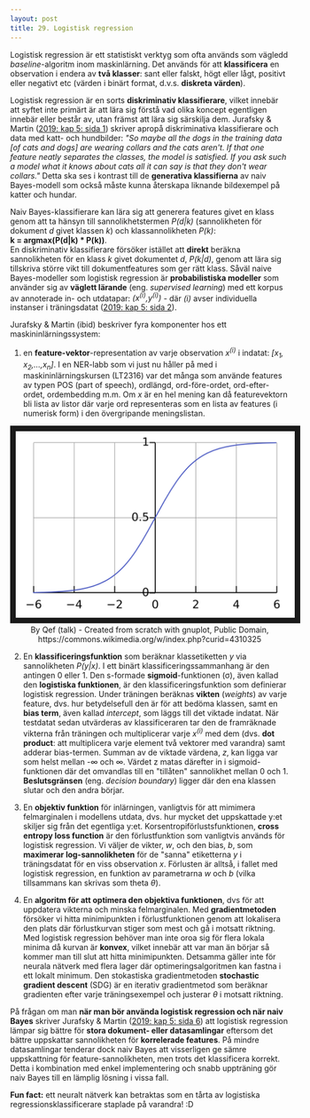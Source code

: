```yaml
---
layout: post
title: 29. Logistisk regression
---
```


Logistisk regression är ett statistiskt verktyg som ofta används som vägledd *baseline*-algoritm inom maskinlärning. Det används för att **klassificera** en observation i endera av **två klasser**: sant eller falskt, högt eller lågt, positivt eller negativt etc (värden i binärt format, d.v.s. **diskreta värden**). 

Logistisk regression är en sorts **diskriminativ klassifierare**, vilket innebär att syftet inte primärt är att lära sig förstå vad olika koncept egentligen innebär eller består av, utan främst att lära sig särskilja dem. 
Jurafsky & Martin ([2019: kap 5: sida 1](https://web.stanford.edu/~jurafsky/slp3/5.pdf)) skriver apropå diskriminativa klassifierare och data med katt- och hundbilder: *"So maybe all the dogs in the training data [of cats and dogs] are wearing collars and the cats aren't. If that one feature neatly separates the classes, the model is satisfied. If you ask such a model what it knows about cats all it can say is that they don't wear collars."* Detta ska ses i kontrast till de **generativa klassifierna** av naiv Bayes-modell som också måste kunna återskapa liknande bildexempel på katter och hundar. 

Naiv Bayes-klassifierare kan lära sig att generera features givet en klass genom att ta hänsyn till sannolikhetstermen *P(d\|k)* (sannolikheten för dokument *d* givet klassen *k*) och klassannolikheten *P(k)*:<br> 
**k = argmax(P(d\|k) * P(k))**.<br>
En diskriminativ klassifierare försöker istället att **direkt** beräkna sannolikheten för en klass *k* givet dokumentet *d*, *P(k\|d)*, genom att lära sig tillskriva större vikt till dokumentfeatures som ger rätt klass. Såväl naive Bayes-modeller som logistisk regression är **probabilistiska modeller** som använder sig av **väglett lärande** (eng. *supervised learning*) med ett korpus av annoterade in- och utdatapar: *(x<sup>(i)</sup>,y<sup>(i)</sup>)* - där *(i)* avser individuella instanser i träningsdatat ([2019: kap 5: sida 2](https://web.stanford.edu/~jurafsky/slp3/5.pdf)).

Jurafsky & Martin (ibid) beskriver fyra komponenter hos ett maskininlärningssystem:<br>
1. en **feature-vektor**-representation av varje observation *x<sup>(i)</sup>* i indatat: *[x<sub>1</sub>, x<sub>2</sub>,...,x<sub>n</sub>]*. I en NER-labb som vi just nu håller på med i maskininlärningskursen (LT2316) var det många som använde features av typen POS (part of speech), ordlängd, ord-före-ordet, ord-efter-ordet, ordembedding m.m. Om *x* är en hel mening kan då featurevektorn bli lista av listor där varje ord representeras som en lista av features (i numerisk form) i den övergripande meningslistan.

<p align="center">
<img src="/images/sigmoid.svg" alt="Sigmoid-kurvan" border="10" /><br>By Qef (talk) - Created from scratch with gnuplot, Public Domain, https://commons.wikimedia.org/w/index.php?curid=4310325
</p> 
         
2. En **klassificeringsfunktion** som beräknar klassetiketten *y* via sannolikheten *P(y\|x)*. I ett binärt klassificeringssammanhang är den antingen 0 eller 1. Den s-formade **sigmoid**-funktionen (σ), även kallad den **logistiska funktionen**, är den klassificeringsfunktion som definierar logistisk regression. Under träningen beräknas **vikten** (*weights*) av varje feature, dvs. hur betydelsefull den är för att bedöma klassen, samt en **bias term**, även kallad *intercept*, som läggs till det viktade indatat. När testdatat sedan utvärderas av klassificeraren tar den de framräknade vikterna från träningen och multiplicerar varje *x<sup>(i)</sup>* med dem (dvs. **dot product**: att multiplicera varje element två vektorer med varandra) samt adderar bias-termen. Summan av de viktade värdena, *z*, kan ligga var som helst mellan -∞ och ∞. Värdet z matas därefter in i sigmoid-funktionen där det omvandlas till en "tillåten" sannolikhet mellan 0 och 1. **Beslutsgränsen** (eng. *decision boundary*) ligger där den ena klassen slutar och den andra börjar.

3. En **objektiv funktion** för inlärningen, vanligtvis för att mimimera felmarginalen i modellens utdata, dvs. hur mycket det uppskattade y:et skiljer sig från det egentliga y:et. Korsentropiförlustsfunktionen, **cross entropy loss function** är den förlustfunktion som vanligtvis används för logistisk regression. Vi väljer de vikter, *w*, och den bias, *b*, som **maximerar log-sannolikheten** för de "sanna" etiketterna *y* i träningsdatat för en viss observation *x*. Förlusten är alltså, i fallet med logistisk regression, en funktion av parametrarna *w* och *b* (vilka tillsammans kan skrivas som theta *θ*).  

4. En **algoritm för att optimera den objektiva funktionen**, dvs för att uppdatera vikterna och minska felmarginalen. Med **gradientmetoden** försöker vi hitta minimipunkten i förlustfunktionen genom att lokalisera den plats där förlustkurvan stiger som mest och gå i motsatt riktning. Med logistisk regression behöver man inte oroa sig för flera lokala minima då kurvan är **konvex**, vilket innebär att var man än börjar så kommer man till slut att hitta minimipunkten. Detsamma gäller inte för neurala nätverk med flera lager där optimeringsalgoritmen kan fastna i ett lokalt minimum. Den stokastiska gradientmetoden **stochastic gradient descent** (SDG) är en iterativ gradientmetod som beräknar gradienten efter varje träningsexempel och justerar *θ* i motsatt riktning. 

På frågan om man **när man bör använda logistisk regression och när naiv Bayes** skriver Jurafsky & Martin ([2019: kap 5: sida 6](https://web.stanford.edu/~jurafsky/slp3/5.pdf)) att logistisk regression lämpar sig bättre för **stora dokument- eller datasamlingar** eftersom det bättre uppskattar sannolikheten för **korrelerade features**. På mindre datasamlingar tenderar dock naiv Bayes att visserligen ge sämre uppskattning för feature-sannolikheten, men trots det klassificera korrekt. Detta i kombination med enkel implementering och snabb uppträning gör naiv Bayes till en lämplig lösning i vissa fall.

**Fun fact:** ett neuralt nätverk kan betraktas som en tårta av logistiska regressionsklassificerare staplade på varandra! :D
